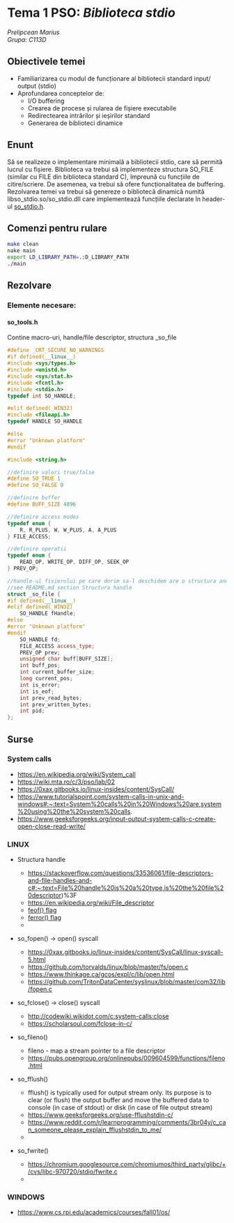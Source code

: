 # Tema 1 PSO: _Biblioteca stdio_
_Prelipcean Marius_<br/>
_Grupa: C113D_

## Obiectivele temei
* Familiarizarea cu modul de funcționare al bibliotecii standard input/​output (stdio)
* Aprofundarea conceptelor de:
  * I/O buffering
  * Crearea de procese și rularea de fișiere executabile
  * Redirectearea intrărilor și ieșirilor standard
  * Generarea de biblioteci dinamice

## Enunt
Să se realizeze o implementare minimală a bibliotecii stdio, care să permită lucrul cu fișiere. Biblioteca va trebui să implementeze structura SO_FILE (similar cu FILE din biblioteca standard C), împreună cu funcțiile de citire/scriere. De asemenea, va trebui să ofere funcționalitatea de buffering. <br/>
Rezolvarea temei va trebui să genereze o bibliotecă dinamică numită libso_stdio.so/so_stdio.dll care implementează funcțiile declarate în header-ul [so_stdio.h](https://github.com/systems-cs-pub-ro/so/blob/master/assignments/2-stdio/util/so_stdio.h).

## Comenzi pentru rulare
```bash 
make clean
nake main
export LD_LIBRARY_PATH=.:D_LIBRARY_PATH
./main
```

## Rezolvare
### Elemente necesare:
#### so_tools.h
Contine macro-uri, handle/file descriptor, structura _so_file<br/>
```c++
#define _CRT_SECURE_NO_WARNINGS
#if defined(__linux__)
#include <sys/types.h>
#include <unistd.h>
#include <sys/stat.h>
#include <fcntl.h>
#include <stdio.h>
typedef int SO_HANDLE;

#elif defined(_WIN32)
#include <fileapi.h>
typedef HANDLE SO_HANDLE

#else
#error "Unknown platform"
#endif

#include <string.h>

//definire valori true/false
#define SO_TRUE 1
#define SO_FALSE 0

//definire buffer
#define BUFF_SIZE 4096

//definire access modes
typedef enum {
	R, R_PLUS, W, W_PLUS, A, A_PLUS
} FILE_ACCESS;

//definire operatii
typedef enum {
	READ_OP, WRITE_OP, DIFF_OP, SEEK_OP
} PREV_OP;

//handle-ul fisierului pe care dorim sa-l deschidem are o structura anume
//see README.md section Structura handle
struct _so_file {
#if defined(__linux__)
#elif defined(_WIN32)
    SO_HANDLE fHandle;
#else
#error "Unknown platform"
#endif
    SO_HANDLE fd;                       
	FILE_ACCESS access_type;
	PREV_OP prev;
	unsigned char buff[BUFF_SIZE];
	int buff_pos;
	int current_buffer_size;
	long current_pos;
	int is_error;
	int is_eof;
	int prev_read_bytes;
	int prev_written_bytes;
	int pid;
};
```

## Surse
### System calls
* https://en.wikipedia.org/wiki/System_call
* https://wiki.mta.ro/c/3/pso/lab/02
* https://0xax.gitbooks.io/linux-insides/content/SysCall/
* https://www.tutorialspoint.com/system-calls-in-unix-and-windows#:~:text=System%20calls%20in%20Windows%20are,system%20using%20the%20system%20calls.
* https://www.geeksforgeeks.org/input-output-system-calls-c-create-open-close-read-write/

### LINUX 
* Structura handle
  * https://stackoverflow.com/questions/33536061/file-descriptors-and-file-handles-and-c#:~:text=File%20handle%20is%20a%20type,is%20the%20file%20descriptor)%3F
  * https://en.wikipedia.org/wiki/File_descriptor
  * [feof() flag](https://stackoverflow.com/questions/12337614/how-feof-works-in-c)
  * [ferror() flag](https://www.ibm.com/docs/en/zos/2.3.0?topic=functions-ferror-test-read-write-errors)
  * 

* so_fopen() -> open() syscall
  * https://0xax.gitbooks.io/linux-insides/content/SysCall/linux-syscall-5.html
  * https://github.com/torvalds/linux/blob/master/fs/open.c
  * https://www.thinkage.ca/gcos/expl/c/lib/open.html
  * https://github.com/TritonDataCenter/syslinux/blob/master/com32/lib/fopen.c

* so_fclose() -> close() syscall
  * http://codewiki.wikidot.com/c:system-calls:close
  * https://scholarsoul.com/fclose-in-c/

* so_fileno()
  * fileno - map a stream pointer to a file descriptor
  * https://pubs.opengroup.org/onlinepubs/009604599/functions/fileno.html

* so_fflush()
  * fflush() is typically used for output stream only. Its purpose is to clear (or flush) the output buffer and move the buffered data to console (in case of stdout) or disk (in case of file output stream)
  * https://www.geeksforgeeks.org/use-fflushstdin-c/
  * https://www.reddit.com/r/learnprogramming/comments/3br04y/c_can_someone_please_explain_fflushstdin_to_me/
  * 

* so_fwrite()
  * https://chromium.googlesource.com/chromiumos/third_party/glibc/+/cvs/libc-970720/stdio/fwrite.c
  * 

### WINDOWS
  * https://www.cs.rpi.edu/academics/courses/fall01/os/
